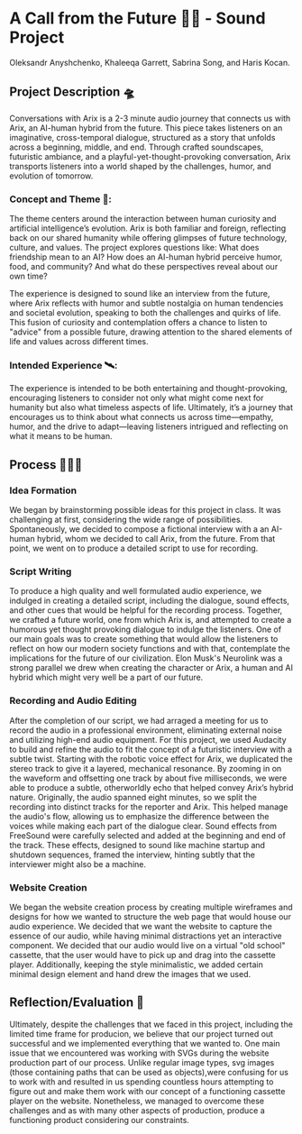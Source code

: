 # A Call from the Future 📱🤖 - Sound Project

Oleksandr Anyshchenko, Khaleeqa Garrett, Sabrina Song, and Haris Kocan.

## Project Description 🛸

Conversations with Arix is a 2-3 minute audio journey that connects us with Arix, an AI-human hybrid from the future. This piece takes listeners on an imaginative, cross-temporal dialogue, structured as a story that unfolds across a beginning, middle, and end. Through crafted soundscapes, futuristic ambiance, and a playful-yet-thought-provoking conversation, Arix transports listeners into a world shaped by the challenges, humor, and evolution of tomorrow.

### Concept and Theme 🚀:

The theme centers around the interaction between human curiosity and artificial intelligence’s evolution. Arix is both familiar and foreign, reflecting back on our shared humanity while offering glimpses of future technology, culture, and values. The project explores questions like: What does friendship mean to an AI? How does an AI-human hybrid perceive humor, food, and community? And what do these perspectives reveal about our own time?

The experience is designed to sound like an interview from the future, where Arix reflects with humor and subtle nostalgia on human tendencies and societal evolution, speaking to both the challenges and quirks of life. This fusion of curiosity and contemplation offers a chance to listen to "advice" from a possible future, drawing attention to the shared elements of life and values across different times.

### Intended Experience 🛰️:

The experience is intended to be both entertaining and thought-provoking, encouraging listeners to consider not only what might come next for humanity but also what timeless aspects of life. Ultimately, it’s a journey that encourages us to think about what connects us across time—empathy, humor, and the drive to adapt—leaving listeners intrigued and reflecting on what it means to be human.

## Process 👨🏽‍💻

### Idea Formation

We began by brainstorming possible ideas for this project in class. It was challenging at first, considering the wide range of possibilities. Spontaneously, we decided to compose a fictional interview with a an AI-human hybrid, whom we decided to call Arix, from the future. From that point, we went on to produce a detailed script to use for recording.

### Script Writing

To produce a high quality and well formulated audio experience, we indulged in creating a detailed script, including the dialogue, sound effects, and other cues that would be helpful for the recording process. Together, we crafted a future world, one from which Arix is, and attempted to create a humorous yet thought provoking dialogue to indulge the listeners. One of our main goals was to create something that would allow the listeners to reflect on how our modern society functions and with that, contemplate the implications for the future of our civilization. Elon Musk's Neurolink was a strong parallel we drew when creating the character or Arix, a human and AI hybrid which might very well be a part of our future.

### Recording and Audio Editing

After the completion of our script, we had arraged a meeting for us to record the audio in a professional environment, eliminating external noise and utilizing high-end audio equipment. For this project, we used Audacity to build and refine the audio to fit the concept of a futuristic interview with a subtle twist. Starting with the robotic voice effect for Arix, we duplicated the stereo track to give it a layered, mechanical resonance. By zooming in on the waveform and offsetting one track by about five milliseconds, we were able to produce a subtle, otherworldly echo that helped convey Arix’s hybrid nature.
Originally, the audio spanned eight minutes, so we split the recording into distinct tracks for the reporter and Arix. This helped manage the audio's flow, allowing us to emphasize the difference between the voices while making each part of the dialogue clear. Sound effects from FreeSound were carefully selected and added at the beginning and end of the track. These effects, designed to sound like machine startup and shutdown sequences, framed the interview, hinting subtly that the interviewer might also be a machine.

### Website Creation

We began the website creation process by creating multiple wireframes and designs for how we wanted to structure the web page that would house our audio experience. We decided that we want the website to capture the essence of our audio, while having minimal distractions yet an interactive component. We decided that our audio would live on a virtual "old school" cassette, that the user would have to pick up and drag into the cassette player. Additionally, keeping the style minimalistic, we added certain minimal design element and hand drew the images that we used.

## Reflection/Evaluation 🪩

Ultimately, despite the challenges that we faced in this project, including the limited time frame for producion, we believe that our project turned out successful and we implemented everything that we wanted to. One main issue that we encountered was working with SVGs during the website production part of our process. Unlike regular image types, svg images (those containing paths that can be used as objects),were confusing for us to work with and resulted in us spending countless hours attempting to figure out and make them work with our concept of a functioning cassette player on the website. Nonetheless, we managed to overcome these challenges and as with many other aspects of production, produce a functioning product considering our constraints.
